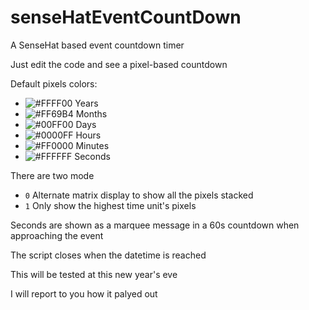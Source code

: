# senseHatEventCountDown

A SenseHat based event countdown timer


Just edit the code and see a pixel-based countdown

Default pixels colors:

- ![#FFFF00](https://via.placeholder.com/15/FFFF00/000000?text=+) Years
- ![#FF69B4](https://via.placeholder.com/15/FF69B4/000000?text=+) Months
- ![#00FF00](https://via.placeholder.com/15/00FF00/000000?text=+) Days
- ![#0000FF](https://via.placeholder.com/15/0000FF/000000?text=+) Hours
- ![#FF0000](https://via.placeholder.com/15/FF0000/000000?text=+) Minutes
- ![#FFFFFF](https://via.placeholder.com/15/FFFFFF/000000?text=+) Seconds

There are two mode

- `0` Alternate matrix display to show all the pixels stacked
- `1` Only show the highest time unit's pixels

Seconds are shown as a marquee message in a 60s countdown when approaching the event

The script closes when the datetime is reached

This will be tested at this new year's eve

I will report to you how it palyed out
